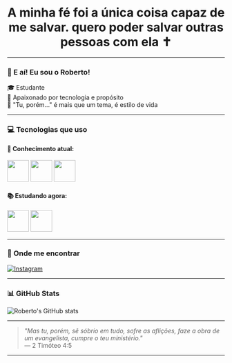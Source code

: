 <h1 align="center">A minha fé foi a única coisa capaz de me salvar. quero poder salvar outras pessoas com ela ✝️</h1>

---

### 👋 E aí! Eu sou o Roberto!

🎓 Estudante  
🧠 Apaixonado por tecnologia e propósito  
💬 "Tu, porém..." é mais que um tema, é estilo de vida

---

### 💻 Tecnologias que uso

#### 🚀 Conhecimento atual:
<p>
  <img src="https://cdn.jsdelivr.net/gh/devicons/devicon/icons/python/python-original.svg" width="50" />
  <img src="https://cdn.jsdelivr.net/gh/devicons/devicon/icons/html5/html5-original.svg" width="50" />
  <img src="https://cdn.jsdelivr.net/gh/devicons/devicon/icons/css3/css3-original.svg" width="50" />
</p>

#### 📚 Estudando agora:
<p>
  <img src="https://cdn.jsdelivr.net/gh/devicons/devicon/icons/javascript/javascript-original.svg" width="50" />
  <img src="https://cdn.jsdelivr.net/gh/devicons/devicon/icons/java/java-original.svg" width="50" />
</p>

---

### 📲 Onde me encontrar

[![Instagram](https://img.shields.io/badge/@antoniorober__to-E4405F?style=for-the-badge&logo=instagram&logoColor=white)](https://instagram.com/antoniorober_to)

---

### 📊 GitHub Stats 

![Roberto's GitHub stats](https://github-readme-stats.vercel.app/api?username=roberto-dev15&show_icons=true&theme=radical)

---

> *"Mas tu, porém, sê sóbrio em tudo, sofre as aflições, faze a obra de um evangelista, cumpre o teu ministério."*  
> — 2 Timóteo 4:5

---


